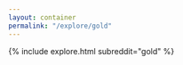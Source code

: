 ```yaml
---
layout: container
permalink: "/explore/gold"
---
```


<link rel="stylesheet" type="text/css" href="/static/css/explore.css">
{% include explore.html subreddit="gold" %}
